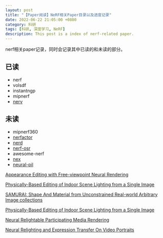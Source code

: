 ```yaml
---
layout: post
title: "【Paper阅读】NeRF相关Paper目录以及进度记录"
date: 2022-06-22 21:05:00 +0800
category: 科研
tags: [科研, 深度学习, NeRF]
description: This post is a index of nerf-related paper.
---
```


nerf相关paper记录，同时会记录其中已读的和未读的部分。





## 已读
- nerf
- volsdf
- instantngp
- mipnerf
- [nerv](https://pratulsrinivasan.github.io/nerv/)

## 未读
- mipnerf360
- [nerfactor](https://xiuming.info/projects/nerfactor/)
- [nerd](https://markboss.me/publication/2021-nerd/)
- [nerf-osr](https://4dqv.mpi-inf.mpg.de/NeRF-OSR/)
- awesome-nerf
- [nex](https://nex-mpi.github.io/)
- [neural-pil](https://arxiv.org/abs/2110.14373)

[Appearance Editing with Free-viewpoint Neural Rendering](https://arxiv.org/abs/2110.07674)

[Physically-Based Editing of Indoor Scene Lighting from a Single Image](https://arxiv.org/abs/2205.09343)

[SAMURAI: Shape And Material from Unconstrained Real-world Arbitrary Image collections](https://arxiv.org/abs/2205.15768)

[Physically-Based Editing of Indoor Scene Lighting from a Single Image](https://arxiv.org/abs/2205.09343)

[Neural Relightable Participating Media Rendering](https://arxiv.org/abs/2110.12993)

[Neural Relighting and Expression Transfer On Video Portraits](https://arxiv.org/abs/2107.14735)